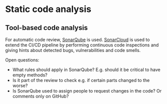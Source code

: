 # Static code analysis

## Tool-based code analysis

For automatic code review, [SonarQube](https://docs.sonarqube.org/latest/) is used. [SonarCloud](https://www.sonarsource.com/products/sonarcloud/) is used to extend the CI/CD pipeline by performing continuous code inspections and giving hints about detected bugs, vulnerabilities and code smells.

Open questions:
- What rules should apply in SonarQube? E.g. should it be critical to have empty methods?
- Is it part of the review to check e.g. if certain parts changed to the worse?
- Is SonarQube used to assign people to request changes in the code? Or comments only on GitHub?
